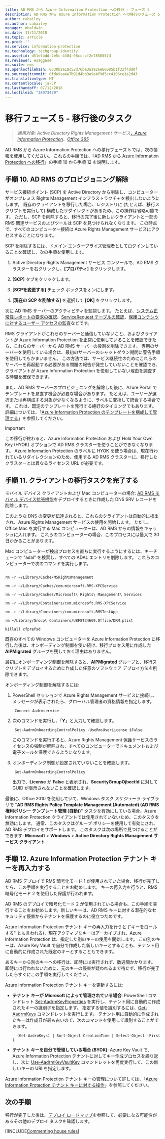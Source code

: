 ```yaml
---
title: AD RMS から Azure Information Protection への移行 - フェーズ 5
description: AD RMS から Azure Information Protection への移行のフェーズ 5 には、手順 10 から 12 が含まれます。
author: cabailey
ms.author: cabailey
manager: mbaldwin
ms.date: 11/11/2018
ms.topic: article
ms.prod: ''
ms.service: information-protection
ms.technology: techgroup-identity
ms.assetid: d51e7bdd-2e5c-4304-98cc-cf2e7858557d
ms.reviewer: esaggese
ms.suite: ems
ms.openlocfilehash: 0330b8a18c52d76ba3aa926e66085b1f33f4dd0f
ms.sourcegitcommit: 0fda9ea4a7b91d4bb3a9e4f9d5cc4106ce1e2d43
ms.translationtype: HT
ms.contentlocale: ja-JP
ms.lasthandoff: 07/12/2018
ms.locfileid: "38973479"
---
```

# <a name="migration-phase-5---post-migration-tasks"></a>移行フェーズ 5 - 移行後のタスク

>*適用対象: Active Directory Rights Management サービス[、Azure Information Protection](https://azure.microsoft.com/pricing/details/information-protection)、[Office 365](http://download.microsoft.com/download/E/C/F/ECF42E71-4EC0-48FF-AA00-577AC14D5B5C/Azure_Information_Protection_licensing_datasheet_EN-US.pdf)*


AD RMS から Azure Information Protection への移行フェーズ 5 では、次の情報を使用してください。 これらの手順では、「[AD RMS から Azure Information Protection への移行](migrate-from-ad-rms-to-azure-rms.md)」の手順 10 から手順 12 を説明します。

## <a name="step-10-deprovision-ad-rms"></a>手順 10. AD RMS のプロビジョニング解除

サービス接続ポイント (SCP) を Active Directory から削除し、コンピューターがオンプレミス Rights Management インフラストラクチャを検出しないようにします。 既存のクライアントを移行した場合、レジストリに (たとえば、移行スクリプトを実行して) 構成したリダイレクトがあるため、この操作は省略可能です。 ただし、SCP を削除すると、移行の完了後に新しいクライアントと一部の RMS 関連サービスおよびツールは SCP を見つけられなくなります。 この時点で、すべてのコンピューター接続は Azure Rights Management サービスにアクセスすることになります。 

SCP を削除するには、ドメイン エンタープライズ管理者としてログインしていることを確認し、次の手順を使用します。

1. Active Directory Rights Management サービス コンソールで、AD RMS クラスターを右クリックし、**[プロパティ]** をクリックします。

2. **[SCP]** タブをクリックします。

3. **[SCPを変更する]** チェック ボックスをオンにします。

4. **[現在の SCP を削除する]** を選択して **[OK]** をクリックします。

次に AD RMS サーバーのアクティビティを監視します。 たとえば、[システム正常性レポートの要求の確認](https://technet.microsoft.com/library/ee221012%28v=ws.10%29.aspx)、[ServiceRequest テーブルの確認](http://technet.microsoft.com/library/dd772686%28v=ws.10%29.aspx)、[保護コンテンツに対するユーザー アクセスの監査](http://social.technet.microsoft.com/wiki/contents/articles/3440.ad-rms-frequently-asked-questions-faq.aspx)などです。 

RMS クライアントがこれらのサーバーと通信していないこと、およびクライアントが Azure Information Protection を正常に使用していることを確認できたら、これらのサーバーから AD RMS サーバーの役割を削除できます。 専用のサーバーを使用している場合は、最初のサーバーのシャットダウン期間に警告手順を使用してもかまいません。 この方法では、サービス継続性のためにこれらのサーバーを再起動する必要がある問題の報告が発生していないことを確認でき、クライアントが Azure Information Protection を使用していない理由を調査する時間を確保できます。

また、AD RMS サーバーのプロビジョニングを解除した後に、Azure Portal でテンプレートを見直す機会が必要な場合があります。 たとえば、ユーザーが選択または再構成する対象が少なくなるように、ラベルに変換して統合する場合です。 これは、既定のテンプレートを発行する絶好のタイミングでもあります。 詳細については、「[Azure Information Protection のテンプレートを構成して管理する](../deploy-use/configure-policy-templates.md)」を参照してください。

>[!IMPORTANT]
> この移行が終わると、Azure Information Protection および Hold Your Own Key (HYOK) オプションで AD RMS クラスターを使うことができなくなります。 Azure Information Protection のラベルに HYOK を使う場合は、現在行われているリダイレクションのため、使用する AD RMS クラスターに、移行したクラスターとは異なるライセンス URL が必要です。

## <a name="step-11-complete-client-migration-tasks"></a>手順 11. クライアントの移行タスクを完了する

モバイル デバイス クライアントおよび Mac コンピューターの場合: [AD RMS モバイル デバイス拡張機能](http://technet.microsoft.com/library/dn673574.aspx)をデプロイするときに作成した DNS SRV レコードを削除します。

このような DNS の変更が伝達されると、これらのクライアントは自動的に検出され、Azure Rights Management サービスの使用を開始します。 ただし、Office Mac を実行する Mac コンピューターは、AD RMS からの情報をキャッシュに入れます。 これらのコンピューターの場合、このプロセスには最大で 30 日かかることがあります。 

Mac コンピューターが検出プロセスを直ちに実行するようにするには、キーチェーンで "adal" を検索し、すべての ADAL エントリを削除します。 これらのコンピューターで次のコマンドを実行します。

````

rm -r ~/Library/Cache/MSRightsManagement

rm -r ~/Library/Caches/com.microsoft.RMS-XPCService

rm -r ~/Library/Caches/Microsoft\ Rights\ Management\ Services

rm -r ~/Library/Containers/com.microsoft.RMS-XPCService

rm -r ~/Library/Containers/com.microsoft.RMSTestApp

rm ~/Library/Group\ Containers/UBF8T346G9.Office/DRM.plist

killall cfprefsd

````

既存のすべての Windows コンピューターを Azure Information Protection に移行した後は、オンボーディング制御を使い続け、移行プロセス用に作成した **AIPMigrated** グループを残しておく理由はありません。 

最初にオンボーディング制御を解除すると、**AIPMigrated** グループと、移行スクリプトをデプロイするために作成した任意のソフトウェア デプロイ方法を削除できます。

オンボーディング制御を解除するには:

1. PowerShell セッションで Azure Rights Management サービスに接続し、メッセージが表示されたら、グローバル管理者の資格情報を指定します。

        Connect-Aadrmservice

2. 次のコマンドを実行し、「**Y**」と入力して確認します。

        Set-AadrmOnboardingControlPolicy -UseRmsUserLicense $False
    
    このコマンドを実行すると、Azure Rights Management 保護サービスのライセンスの強制が解除され、すべてのコンピューターでドキュメントおよび電子メールを保護できるようになります。

3. オンボーディング制御が設定されていないことを確認します。

        Get-AadrmOnboardingControlPolicy

    出力で、**License** が **False** と表示され、**SecurityGroupOjbectId** に対して GUID が表示されないことを確認します。

最後に、Office 2010 を使用していて、Windows タスク スケジューラ ライブラリで "**AD RMS Rights Policy Template Management (Automated) (AD RMS 権利ポリシー テンプレート管理 (自動))**" タスクを有効にしている場合、Azure Information Protection クライアントでは使用されていないため、このタスクを無効にします。 通常、このタスクはグループ ポリシーを使用して有効にされ、AD RMS デプロイをサポートします。 このタスクは次の場所で見つけることができます: **Microsoft**  >  **Windows**  >  **Active Directory Rights Management サービス クライアント**

## <a name="step-12-rekey-your-azure-information-protection-tenant-key"></a>手順 12. Azure Information Protection テナント キーを再入力する

AD RMS デプロイで RMS 暗号化モード 1 が使用されていた場合、移行が完了したら、この手順を実行することをお勧めします。 キーの再入力を行うと、RMS 暗号化モード 2 を使用した保護が行われます。 

AD RMS のデプロイで暗号化モード 2 が使用されている場合も、この手順を実行することをお勧めします。新しいキーは、AD RMS キーに対する潜在的なセキュリティ侵害からテナントを保護するのに役立つためです。

Azure Information Protection テナント キーの再入力を行うと ("キーをロールする" とも言われる)、現在アクティブなキーはアーカイブされ、Azure Information Protection は、指定した別のキーの使用を開始します。 この別のキーは、Azure Key Vault で自分で作成した新しいキーとすることも、テナント用に自動的に作成された既定のキーとすることもできます。

あるキーから別のキーへの移行は、即時には実行されず、数週間かかります。 即時には行われないために、元のキーの侵害が疑われるまで待たず、移行が完了したらすぐにこの手順を実行してください。

Azure Information Protection テナント キーを更新するには:

- 
  **テナント キーが Microsoft によって管理されている場合**: PowerShell コマンドレット [Set-AadrmKeyProperties](/powershell/module/aadrm/set-aadrmkeyproperties) を実行し、テナント用に自動的に作成されたキーの識別子を指定します。 指定する値を識別するには、[Get-AadrmKeys](/powershell/module/aadrm/get-aadrmkeys) コマンドレットを実行します。 テナント用に自動的に作成されたキーは作成日が最も古いので、次のコマンドを使用して識別することができます。
    
        (Get-AadrmKeys) | Sort-Object CreationTime | Select-Object -First 1

- 
  **テナント キーを自分で管理している場合 (BYOK)**: Azure Key Vault で、Azure Information Protection テナントに対してキー作成プロセスを繰り返し、次に [Use-AadrmKeyVaultKey](/powershell/aadrm/vlatest/use-aadrmkeyvaultkey) コマンドレットを再度実行して、この新しいキーの URI を指定します。 

Azure Information Protection テナント キーの管理について詳しくは、「[Azure Information Protection テナント キーに対する操作](../deploy-use/operations-tenant-key.md)」を参照してください。


## <a name="next-steps"></a>次の手順

移行が完了した後は、[デプロイ ロードマップ](deployment-roadmap.md)を参照して、必要になる可能性があるその他のデプロイ タスクを確認します。

[!INCLUDE[Commenting house rules](../includes/houserules.md)]
